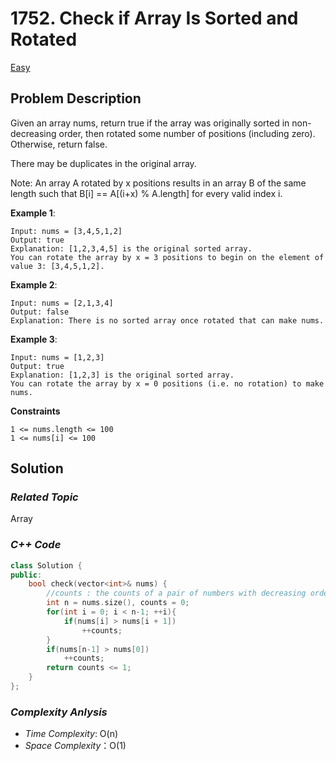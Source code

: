# 1752. Check if Array Is Sorted and Rotated
[Easy](https://leetcode.com/problems/check-if-array-is-sorted-and-rotated/description/)

## Problem Description

Given an array nums, return true if the array was originally sorted in non-decreasing order, then rotated some number of positions (including zero). Otherwise, return false.

There may be duplicates in the original array.

Note: An array A rotated by x positions results in an array B of the same length such that B[i] == A[(i+x) % A.length] for every valid index i.

**Example 1**:
```
Input: nums = [3,4,5,1,2]
Output: true
Explanation: [1,2,3,4,5] is the original sorted array.
You can rotate the array by x = 3 positions to begin on the element of value 3: [3,4,5,1,2].
```
**Example 2**:
```
Input: nums = [2,1,3,4]
Output: false
Explanation: There is no sorted array once rotated that can make nums.
```
**Example 3**:
```
Input: nums = [1,2,3]
Output: true
Explanation: [1,2,3] is the original sorted array.
You can rotate the array by x = 0 positions (i.e. no rotation) to make nums.
```

**Constraints**
```
1 <= nums.length <= 100
1 <= nums[i] <= 100
```

## Solution

### _Related Topic_
   Array

### _C++ Code_
```cpp
class Solution {
public:
    bool check(vector<int>& nums) {
        //counts : the counts of a pair of numbers with decreasing order 
        int n = nums.size(), counts = 0;
        for(int i = 0; i < n-1; ++i){
            if(nums[i] > nums[i + 1]) 
                ++counts;
        }
        if(nums[n-1] > nums[0])
            ++counts;
        return counts <= 1;
    }
};
```

### _Complexity Anlysis_
- _Time Complexity_: O(n)
- _Space Complexity_：O(1)
